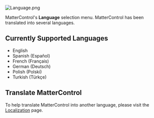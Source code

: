 ![Language.png](http://wiki.mattercontrol.com/images/3/39/Language.png "Language.png")

MatterControl's **Language** selection menu.
MatterControl has been translated into several languages.

## Currently Supported Languages

  - English
  - Spanish (Español)
  - French (Français)
  - German (Deutsch)
  - Polish (Polski)
  - Turkish (Türkçe)

## Translate MatterControl

To help translate MatterControl into another language, please visit the
[Localization](localization.md) page.
